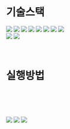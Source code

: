 <div align=left><h1>기술스택</h1></div>

<div align=left>
  <img src="https://img.shields.io/badge/html5-E34F26?style=for-the-badge&logo=html5&logoColor=white"> 
  <img src="https://img.shields.io/badge/css-1572B6?style=for-the-badge&logo=css3&logoColor=white"> 
  <img src="https://img.shields.io/badge/javascript-F7DF1E?style=for-the-badge&logo=javascript&logoColor=black"> 
  <img src="https://img.shields.io/badge/react-61DAFB?style=for-the-badge&logo=react&logoColor=black">
  <img src="https://img.shields.io/badge/node.js-339933?style=for-the-badge&logo=Node.js&logoColor=white">
  <img src="https://img.shields.io/badge/mysql-4479A1?style=for-the-badge&logo=mysql&logoColor=white"> 
  <img src="https://img.shields.io/badge/mariaDB-003545?style=for-the-badge&logo=mariaDB&logoColor=white"> 
  <img src="https://img.shields.io/badge/express-000000?style=for-the-badge&logo=express&logoColor=white">
  <br>
  <img src="https://img.shields.io/badge/reactbootstrap-41E0FD?style=for-the-badge&logo=reactbootstrap&logoColor=white">
  <img src="https://img.shields.io/badge/reactrouter-CA4245?style=for-the-badge&logo=reactrouter&logoColor=white">
</div>
<br>
<br>

#
<div><h1>실행방법</h1></div>
<div>
  <p></p>
  <p></p>
  <p></p>
  <p></p>
  <p></p>
</div>
<br>
<br>

#
<img src="https://github.com/user-attachments/assets/f599c382-6241-45af-a429-3120080a6117"/>
<img src="https://github.com/user-attachments/assets/fd0460cb-e84b-431f-9b23-83f57bd3f2f6"/>
<img src="https://github.com/user-attachments/assets/be93d429-cd67-4050-a99d-fdc03b1f3c64"/>
